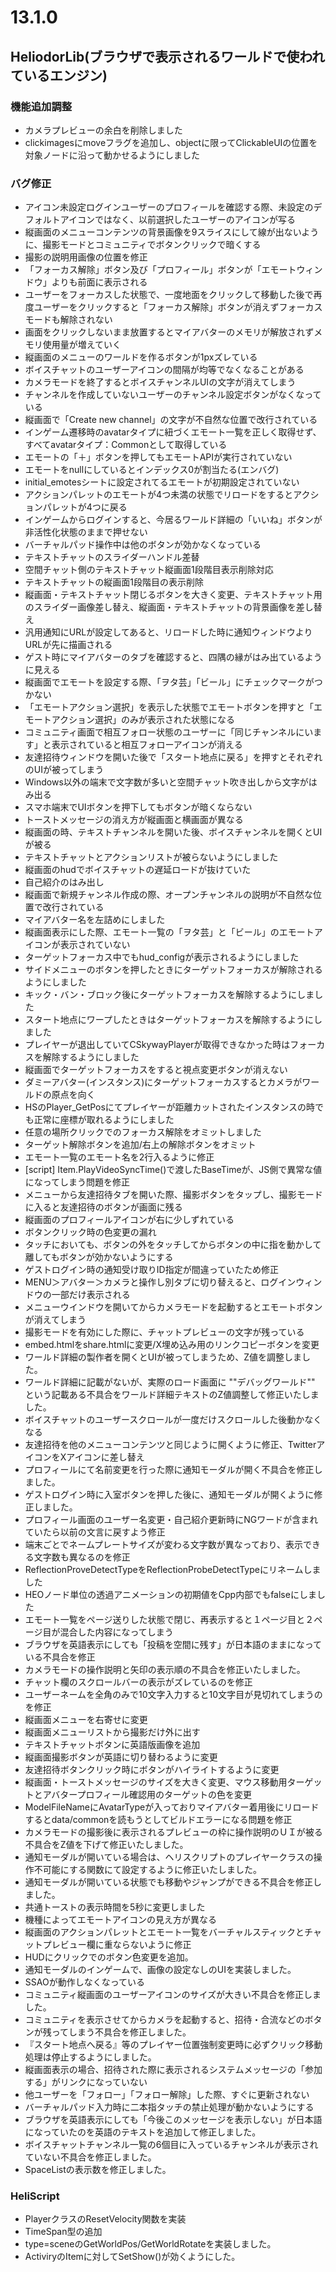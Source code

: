 # 13.1.0

## HeliodorLib(ブラウザで表示されるワールドで使われているエンジン)

### 機能追加調整

- カメラプレビューの余白を削除しました
- clickimagesにmoveフラグを追加し、objectに限ってClickableUIの位置を対象ノードに沿って動かせるようにしました

### バグ修正
- アイコン未設定ログインユーザーのプロフィールを確認する際、未設定のデフォルトアイコンではなく、以前選択したユーザーのアイコンが写る
- 縦画面のメニューコンテンツの背景画像を9スライスにして線が出ないように、撮影モードとコミュニティでボタンクリックで暗くする
- 撮影の説明用画像の位置を修正
- 「フォーカス解除」ボタン及び「プロフィール」ボタンが「エモートウィンドウ」よりも前面に表示される
- ユーザーをフォーカスした状態で、一度地面をクリックして移動した後で再度ユーザーをクリックすると「フォーカス解除」ボタンが消えずフォーカスモードも解除されない
- 画面をクリックしないまま放置するとマイアバターのメモリが解放されずメモリ使用量が増えていく
- 縦画面のメニューのワールドを作るボタンが1pxズレている
- ボイスチャットのユーザーアイコンの間隔が均等でなくなることがある
- カメラモードを終了するとボイスチャンネルUIの文字が消えてしまう
- チャンネルを作成していないユーザーのチャンネル設定ボタンがなくなっている
- 縦画面で「Create new channel」の文字が不自然な位置で改行されている
- インゲーム遷移時のavatarタイプに紐づくエモート一覧を正しく取得せず、すべてavatarタイプ：Commonとして取得している
- エモートの「＋」ボタンを押してもエモートAPIが実行されていない
- エモートをnullにしているとインデックス0が割当たる(エンバグ)
- initial_emotesシートに設定されてるエモートが初期設定されていない
- アクションパレットのエモートが4つ未満の状態でリロードをするとアクションパレットが4つに戻る
- インゲームからログインすると、今居るワールド詳細の「いいね」ボタンが非活性化状態のままで押せない
- バーチャルパッド操作中は他のボタンが効かなくなっている
- テキストチャットのスライダーハンドル差替
- 空間チャット側のテキストチャット縦画面1段階目表示削除対応
- テキストチャットの縦画面1段階目の表示削除
- 縦画面・テキストチャット閉じるボタンを大きく変更、テキストチャット用のスライダー画像差し替え、縦画面・テキストチャットの背景画像を差し替え
- 汎用通知にURLが設定してあると、リロードした時に通知ウィンドウよりURLが先に描画される
- ゲスト時にマイアバターのタブを確認すると、四隅の縁がはみ出ているように見える
- 縦画面でエモートを設定する際、「ヲタ芸」「ビール」にチェックマークがつかない
- 「エモートアクション選択」を表示した状態でエモートボタンを押すと「エモートアクション選択」のみが表示された状態になる
- コミュニティ画面で相互フォロー状態のユーザーに「同じチャンネルにいます」と表示されていると相互フォローアイコンが消える
- 友達招待ウィンドウを開いた後で「スタート地点に戻る」を押すとそれぞれのUIが被ってしまう
- Windows以外の端末で文字数が多いと空間チャット吹き出しから文字がはみ出る
- スマホ端末でUIボタンを押下してもボタンが暗くならない
- トーストメッセージの消え方が縦画面と横画面が異なる
- 縦画面の時、テキストチャンネルを開いた後、ボイスチャンネルを開くとUIが被る
- テキストチャットとアクションリストが被らないようにしました
- 縦画面のhudでボイスチャットの遅延ロードが抜けていた
- 自己紹介のはみ出し
- 縦画面で新規チャンネル作成の際、オープンチャンネルの説明が不自然な位置で改行されている
- マイアバター名を左詰めにしました
- 縦画面表示にした際、エモート一覧の「ヲタ芸」と「ビール」のエモートアイコンが表示されていない
- ターゲットフォーカス中でもhud_configが表示されるようにしました
- サイドメニューのボタンを押したときにターゲットフォーカスが解除されるようにしました
- キック・バン・ブロック後にターゲットフォーカスを解除するようにしました
- スタート地点にワープしたときはターゲットフォーカスを解除するようにしました
- プレイヤーが退出していてCSkywayPlayerが取得できなかった時はフォーカスを解除するようにしました
- 縦画面でターゲットフォーカスをすると視点変更ボタンが消えない
- ダミーアバター(インスタンス)にターゲットフォーカスするとカメラがワールドの原点を向く
- HSのPlayer_GetPosにてプレイヤーが距離カットされたインスタンスの時でも正常に座標が取れるようにしました
- 任意の場所クリックでのフォーカス解除をオミットしました
- ターゲット解除ボタンを追加/右上の解除ボタンをオミット
- エモート一覧のエモート名を2行入るように修正
- [script] Item.PlayVideoSyncTime()で渡したBaseTimeが、JS側で異常な値になってしまう問題を修正
- メニューから友達招待タブを開いた際、撮影ボタンをタップし、撮影モードに入ると友達招待のボタンが画面に残る
- 縦画面のプロフィールアイコンが右に少しずれている
- ボタンクリック時の色変更の漏れ
- タッチにおいても、ボタンの外をタッチしてからボタンの中に指を動かして離してもボタンが効かないようにする
- ゲストログイン時の通知受け取りID指定が間違っていたため修正
- MENU＞アバター＞カメラと操作し別タブに切り替えると、ログインウィンドウの一部だけ表示される
- メニューウインドウを開いてからカメラモードを起動するとエモートボタンが消えてしまう
- 撮影モードを有効にした際に、チャットプレビューの文字が残っている
- embed.htmlをshare.htmlに変更/X埋め込み用のリンクコピーボタンを変更
- ワールド詳細の製作者を開くとUIが被ってしまうため、Z値を調整しました。
- ワールド詳細に記載がないが、実際のロード画面に ""デバッグワールド"" という記載ある不具合をワールド詳細テキストのZ値調整して修正いたしました。
- ボイスチャットのユーザースクロールが一度だけスクロールした後動かなくなる
- 友達招待を他のメニューコンテンツと同じように開くように修正、TwitterアイコンをXアイコンに差し替え
- プロフィールにて名前変更を行った際に通知モーダルが開く不具合を修正しました。
- ゲストログイン時に入室ボタンを押した後に、通知モーダルが開くように修正しました。
- プロフィール画面のユーザー名変更・自己紹介更新時にNGワードが含まれていたら以前の文言に戻すよう修正
- 端末ごとでネームプレートサイズが変わる文字数が異なっており、表示できる文字数も異なるのを修正
- ReflectionProveDetectTypeをReflectionProbeDetectTypeにリネームしました
- HEOノード単位の透過アニメーションの初期値をCpp内部でもfalseにしました
- エモート一覧をページ送りした状態で閉じ、再表示すると１ページ目と２ページ目が混合した内容になってしまう
- ブラウザを英語表示にしても「投稿を空間に残す」が日本語のままになっている不具合を修正
- カメラモードの操作説明と矢印の表示順の不具合を修正いたしました。
- チャット欄のスクロールバーの表示がズレているのを修正
- ユーザーネームを全角のみで10文字入力すると10文字目が見切れてしまうのを修正
- 縦画面メニューを右寄せに変更
- 縦画面メニューリストから撮影だけ外に出す
- テキストチャットボタンに英語版画像を追加
- 縦画面撮影ボタンが英語に切り替わるように変更
- 友達招待ボタンクリック時にボタンがハイライトするように変更
- 縦画面・トーストメッセージのサイズを大きく変更、マウス移動用ターゲットとアバタープロフィール確認用のターゲットの色を変更
- ModelFileNameにAvatarTypeが入っておりマイアバター着用後にリロードするとdata/commonを読もうとしてビルドエラーになる問題を修正
- カメラモードの撮影後に表示されるプレビューの枠に操作説明のＵＩが被る不具合をZ値を下げて修正いたしました。
- 通知モーダルが開いている場合は、ヘリスクリプトのプレイヤークラスの操作不可能にする関数にて設定するように修正いたしました。
- 通知モーダルが開いている状態でも移動やジャンプができる不具合を修正しました。
- 共通トーストの表示時間を5秒に変更しました
- 機種によってエモートアイコンの見え方が異なる
- 縦画面のアクションパレットとエモート一覧をバーチャルスティックとチャットプレビュー欄に重ならないように修正
- HUDにクリックでのボタン色変更を追加。
- 通知モーダルのインゲームで、画像の設定なしのUIを実装しました。
- SSAOが動作しなくなっている
- コミュニティ縦画面のユーザーアイコンのサイズが大きい不具合を修正しました。
- コミュニティを表示させてからカメラを起動すると、招待・合流などのボタンが残ってしまう不具合を修正しました。
- 『スタート地点へ戻る』等のプレイヤー位置強制変更時に必ずクリック移動処理は停止するようにしました。
- 縦画面表示の場合、招待された際に表示されるシステムメッセージの「参加する」がリンクになっていない
- 他ユーザーを「フォロー」「フォロー解除」した際、すぐに更新されない
- バーチャルパッド入力時に二本指タッチの禁止処理が動かないようにする
- ブラウザを英語表示にしても「今後このメッセージを表示しない」が日本語になっていたのを英語のテキストを追加して修正しました。
- ボイスチャットチャンネル一覧の6個目に入っているチャンネルが表示されていない不具合を修正しました。
- SpaceListの表示数を修正しました。

### HeliScript
- PlayerクラスのResetVelocity関数を実装
- TimeSpan型の追加
- type=sceneのGetWorldPos/GetWorldRotateを実装しました。
- ActiviryのItemに対してSetShow()が効くようにした。
